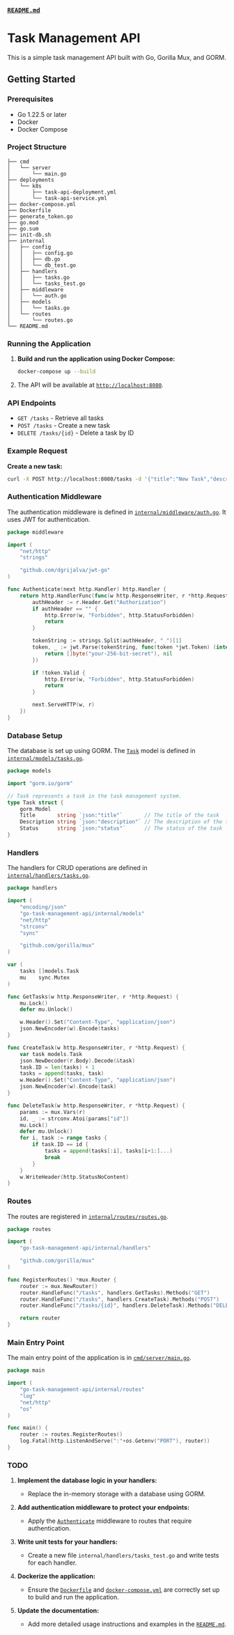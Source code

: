
### [`README.md`](command:_github.copilot.openRelativePath?%5B%7B%22scheme%22%3A%22file%22%2C%22authority%22%3A%22%22%2C%22path%22%3A%22%2Fhome%2FBTABAKU%2Fdev%2Fgolang%2Fgo-task-management-api%2FREADME.md%22%2C%22query%22%3A%22%22%2C%22fragment%22%3A%22%22%7D%2C%227a4f1405-a3ea-41b4-83ee-63c25e85267d%22%5D "/home/BTABAKU/dev/golang/go-task-management-api/README.md")

# Task Management API

This is a simple task management API built with Go, Gorilla Mux, and GORM.

## Getting Started

### Prerequisites

- Go 1.22.5 or later
- Docker
- Docker Compose

### Project Structure

```
├── cmd
│   └── server
│       └── main.go
├── deployments
│   └── k8s
│       ├── task-api-deployment.yml
│       └── task-api-service.yml
├── docker-compose.yml
├── Dockerfile
├── generate_token.go
├── go.mod
├── go.sum
├── init-db.sh
├── internal
│   ├── config
│   │   ├── config.go
│   │   ├── db.go
│   │   └── db_test.go
│   ├── handlers
│   │   ├── tasks.go
│   │   └── tasks_test.go
│   ├── middleware
│   │   └── auth.go
│   ├── models
│   │   └── tasks.go
│   └── routes
│       └── routes.go
└── README.md
```

### Running the Application

1. **Build and run the application using Docker Compose:**

   ```sh
   docker-compose up --build
   ```

2. The API will be available at [`http://localhost:8080`](command:_github.copilot.openSymbolFromReferences?%5B%22%22%2C%5B%7B%22uri%22%3A%7B%22scheme%22%3A%22file%22%2C%22authority%22%3A%22%22%2C%22path%22%3A%22%2Fhome%2FBTABAKU%2Fdev%2Fgolang%2Fgo-task-management-api%2Fcmd%2Fserver%2Fmain.go%22%2C%22query%22%3A%22%22%2C%22fragment%22%3A%22%22%7D%2C%22pos%22%3A%7B%22line%22%3A13%2C%22character%22%3A11%7D%7D%2C%7B%22uri%22%3A%7B%22scheme%22%3A%22file%22%2C%22authority%22%3A%22%22%2C%22path%22%3A%22%2Fhome%2FBTABAKU%2Fdev%2Fgolang%2Fgo-task-management-api%2Finternal%2Fhandlers%2Ftasks.go%22%2C%22query%22%3A%22%22%2C%22fragment%22%3A%22%22%7D%2C%22pos%22%3A%7B%22line%22%3A45%2C%22character%22%3A15%7D%7D%2C%7B%22uri%22%3A%7B%22scheme%22%3A%22file%22%2C%22authority%22%3A%22%22%2C%22path%22%3A%22%2Fhome%2FBTABAKU%2Fdev%2Fgolang%2Fgo-task-management-api%2Finternal%2Fmiddleware%2Fauth.go%22%2C%22query%22%3A%22%22%2C%22fragment%22%3A%22%22%7D%2C%22pos%22%3A%7B%22line%22%3A10%2C%22character%22%3A8%7D%7D%5D%2C%227a4f1405-a3ea-41b4-83ee-63c25e85267d%22%5D "Go to definition").

### API Endpoints

- `GET /tasks` - Retrieve all tasks
- `POST /tasks` - Create a new task
- `DELETE /tasks/{id}` - Delete a task by ID

### Example Request

**Create a new task:**

```sh
curl -X POST http://localhost:8080/tasks -d '{"title":"New Task","description":"Task description","status":"Pending"}' -H "Content-Type: application/json"
```

### Authentication Middleware

The authentication middleware is defined in [`internal/middleware/auth.go`](command:_github.copilot.openRelativePath?%5B%7B%22scheme%22%3A%22file%22%2C%22authority%22%3A%22%22%2C%22path%22%3A%22%2Fhome%2FBTABAKU%2Fdev%2Fgolang%2Fgo-task-management-api%2Finternal%2Fmiddleware%2Fauth.go%22%2C%22query%22%3A%22%22%2C%22fragment%22%3A%22%22%7D%2C%227a4f1405-a3ea-41b4-83ee-63c25e85267d%22%5D "/home/BTABAKU/dev/golang/go-task-management-api/internal/middleware/auth.go"). It uses JWT for authentication.

```go
package middleware

import (
	"net/http"
	"strings"

	"github.com/dgrijalva/jwt-go"
)

func Authenticate(next http.Handler) http.Handler {
	return http.HandlerFunc(func(w http.ResponseWriter, r *http.Request) {
		authHeader := r.Header.Get("Authorization")
		if authHeader == "" {
			http.Error(w, "Forbidden", http.StatusForbidden)
			return
		}

		tokenString := strings.Split(authHeader, " ")[1]
		token, _ := jwt.Parse(tokenString, func(token *jwt.Token) (interface{}, error) {
			return []byte("your-256-bit-secret"), nil
		})

		if !token.Valid {
			http.Error(w, "Forbidden", http.StatusForbidden)
			return
		}

		next.ServeHTTP(w, r)
	})
}
```

### Database Setup

The database is set up using GORM. The [`Task`](command:_github.copilot.openSymbolFromReferences?%5B%22%22%2C%5B%7B%22uri%22%3A%7B%22scheme%22%3A%22file%22%2C%22authority%22%3A%22%22%2C%22path%22%3A%22%2Fhome%2FBTABAKU%2Fdev%2Fgolang%2Fgo-task-management-api%2Finternal%2Fhandlers%2Ftasks.go%22%2C%22query%22%3A%22%22%2C%22fragment%22%3A%22%22%7D%2C%22pos%22%3A%7B%22line%22%3A13%2C%22character%22%3A16%7D%7D%2C%7B%22uri%22%3A%7B%22scheme%22%3A%22file%22%2C%22authority%22%3A%22%22%2C%22path%22%3A%22%2Fhome%2FBTABAKU%2Fdev%2Fgolang%2Fgo-task-management-api%2Finternal%2Fmodels%2Ftasks.go%22%2C%22query%22%3A%22%22%2C%22fragment%22%3A%22%22%7D%2C%22pos%22%3A%7B%22line%22%3A4%2C%22character%22%3A3%7D%7D%5D%2C%227a4f1405-a3ea-41b4-83ee-63c25e85267d%22%5D "Go to definition") model is defined in [`internal/models/tasks.go`](command:_github.copilot.openRelativePath?%5B%7B%22scheme%22%3A%22file%22%2C%22authority%22%3A%22%22%2C%22path%22%3A%22%2Fhome%2FBTABAKU%2Fdev%2Fgolang%2Fgo-task-management-api%2Finternal%2Fmodels%2Ftasks.go%22%2C%22query%22%3A%22%22%2C%22fragment%22%3A%22%22%7D%2C%227a4f1405-a3ea-41b4-83ee-63c25e85267d%22%5D "/home/BTABAKU/dev/golang/go-task-management-api/internal/models/tasks.go").

```go
package models

import "gorm.io/gorm"

// Task represents a task in the task management system.
type Task struct {
	gorm.Model
	Title       string `json:"title"`       // The title of the task
	Description string `json:"description"` // The description of the task
	Status      string `json:"status"`      // The status of the task
}
```

### Handlers

The handlers for CRUD operations are defined in [`internal/handlers/tasks.go`](command:_github.copilot.openRelativePath?%5B%7B%22scheme%22%3A%22file%22%2C%22authority%22%3A%22%22%2C%22path%22%3A%22%2Fhome%2FBTABAKU%2Fdev%2Fgolang%2Fgo-task-management-api%2Finternal%2Fhandlers%2Ftasks.go%22%2C%22query%22%3A%22%22%2C%22fragment%22%3A%22%22%7D%2C%227a4f1405-a3ea-41b4-83ee-63c25e85267d%22%5D "/home/BTABAKU/dev/golang/go-task-management-api/internal/handlers/tasks.go").

```go
package handlers

import (
	"encoding/json"
	"go-task-management-api/internal/models"
	"net/http"
	"strconv"
	"sync"

	"github.com/gorilla/mux"
)

var (
	tasks []models.Task
	mu    sync.Mutex
)

func GetTasks(w http.ResponseWriter, r *http.Request) {
	mu.Lock()
	defer mu.Unlock()

	w.Header().Set("Content-Type", "application/json")
	json.NewEncoder(w).Encode(tasks)
}

func CreateTask(w http.ResponseWriter, r *http.Request) {
	var task models.Task
	json.NewDecoder(r.Body).Decode(&task)
	task.ID = len(tasks) + 1
	tasks = append(tasks, task)
	w.Header().Set("Content-Type", "application/json")
	json.NewEncoder(w).Encode(task)
}

func DeleteTask(w http.ResponseWriter, r *http.Request) {
	params := mux.Vars(r)
	id, _ := strconv.Atoi(params["id"])
	mu.Lock()
	defer mu.Unlock()
	for i, task := range tasks {
		if task.ID == id {
			tasks = append(tasks[:i], tasks[i+1:]...)
			break
		}
	}
	w.WriteHeader(http.StatusNoContent)
}
```

### Routes

The routes are registered in [`internal/routes/routes.go`](command:_github.copilot.openRelativePath?%5B%7B%22scheme%22%3A%22file%22%2C%22authority%22%3A%22%22%2C%22path%22%3A%22%2Fhome%2FBTABAKU%2Fdev%2Fgolang%2Fgo-task-management-api%2Finternal%2Froutes%2Froutes.go%22%2C%22query%22%3A%22%22%2C%22fragment%22%3A%22%22%7D%2C%227a4f1405-a3ea-41b4-83ee-63c25e85267d%22%5D "/home/BTABAKU/dev/golang/go-task-management-api/internal/routes/routes.go").

```go
package routes

import (
	"go-task-management-api/internal/handlers"

	"github.com/gorilla/mux"
)

func RegisterRoutes() *mux.Router {
	router := mux.NewRouter()
	router.HandleFunc("/tasks", handlers.GetTasks).Methods("GET")
	router.HandleFunc("/tasks", handlers.CreateTask).Methods("POST")
	router.HandleFunc("/tasks/{id}", handlers.DeleteTask).Methods("DELETE")

	return router
}
```

### Main Entry Point

The main entry point of the application is in [`cmd/server/main.go`](command:_github.copilot.openRelativePath?%5B%7B%22scheme%22%3A%22file%22%2C%22authority%22%3A%22%22%2C%22path%22%3A%22%2Fhome%2FBTABAKU%2Fdev%2Fgolang%2Fgo-task-management-api%2Fcmd%2Fserver%2Fmain.go%22%2C%22query%22%3A%22%22%2C%22fragment%22%3A%22%22%7D%2C%227a4f1405-a3ea-41b4-83ee-63c25e85267d%22%5D "/home/BTABAKU/dev/golang/go-task-management-api/cmd/server/main.go").

```go
package main

import (
	"go-task-management-api/internal/routes"
	"log"
	"net/http"
	"os"
)

func main() {
	router := routes.RegisterRoutes()
	log.Fatal(http.ListenAndServe(":"+os.Getenv("PORT"), router))
}
```

### TODO

1. **Implement the database logic in your handlers:**
   - Replace the in-memory storage with a database using GORM.

2. **Add authentication middleware to protect your endpoints:**
   - Apply the [`Authenticate`](command:_github.copilot.openSymbolFromReferences?%5B%22%22%2C%5B%7B%22uri%22%3A%7B%22scheme%22%3A%22file%22%2C%22authority%22%3A%22%22%2C%22path%22%3A%22%2Fhome%2FBTABAKU%2Fdev%2Fgolang%2Fgo-task-management-api%2Finternal%2Fmiddleware%2Fauth.go%22%2C%22query%22%3A%22%22%2C%22fragment%22%3A%22%22%7D%2C%22pos%22%3A%7B%22line%22%3A9%2C%22character%22%3A5%7D%7D%5D%2C%227a4f1405-a3ea-41b4-83ee-63c25e85267d%22%5D "Go to definition") middleware to routes that require authentication.

3. **Write unit tests for your handlers:**
   - Create a new file `internal/handlers/tasks_test.go` and write tests for each handler.

4. **Dockerize the application:**
   - Ensure the [`Dockerfile`](command:_github.copilot.openRelativePath?%5B%7B%22scheme%22%3A%22file%22%2C%22authority%22%3A%22%22%2C%22path%22%3A%22%2Fhome%2FBTABAKU%2Fdev%2Fgolang%2Fgo-task-management-api%2FDockerfile%22%2C%22query%22%3A%22%22%2C%22fragment%22%3A%22%22%7D%2C%227a4f1405-a3ea-41b4-83ee-63c25e85267d%22%5D "/home/BTABAKU/dev/golang/go-task-management-api/Dockerfile") and [`docker-compose.yml`](command:_github.copilot.openRelativePath?%5B%7B%22scheme%22%3A%22file%22%2C%22authority%22%3A%22%22%2C%22path%22%3A%22%2Fhome%2FBTABAKU%2Fdev%2Fgolang%2Fgo-task-management-api%2Fdocker-compose.yml%22%2C%22query%22%3A%22%22%2C%22fragment%22%3A%22%22%7D%2C%227a4f1405-a3ea-41b4-83ee-63c25e85267d%22%5D "/home/BTABAKU/dev/golang/go-task-management-api/docker-compose.yml") are correctly set up to build and run the application.

5. **Update the documentation:**
   - Add more detailed usage instructions and examples in the [`README.md`](command:_github.copilot.openRelativePath?%5B%7B%22scheme%22%3A%22file%22%2C%22authority%22%3A%22%22%2C%22path%22%3A%22%2Fhome%2FBTABAKU%2Fdev%2Fgolang%2Fgo-task-management-api%2FREADME.md%22%2C%22query%22%3A%22%22%2C%22fragment%22%3A%22%22%7D%2C%227a4f1405-a3ea-41b4-83ee-63c25e85267d%22%5D "/home/BTABAKU/dev/golang/go-task-management-api/README.md").